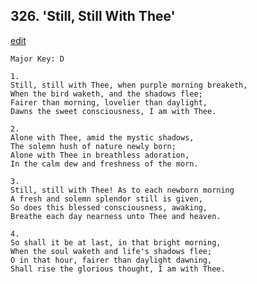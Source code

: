 
## 326.  'Still, Still With Thee'
[edit](https://docs.google.com/document/d/1J3TdyX%2DDPvnMfYH7nq9aVE3lae9hiwLI/edit?mode=html)



    Major Key: D

    1.
    Still, still with Thee, when purple morning breaketh,
    When the bird waketh, and the shadows flee;
    Fairer than morning, lovelier than daylight,
    Dawns the sweet consciousness, I am with Thee.

    2.
    Alone with Thee, amid the mystic shadows,
    The solemn hush of nature newly born;
    Alone with Thee in breathless adoration,
    In the calm dew and freshness of the morn.

    3.
    Still, still with Thee! As to each newborn morning
    A fresh and solemn splendor still is given,
    So does this blessed consciousness, awaking,
    Breathe each day nearness unto Thee and heaven.

    4.
    So shall it be at last, in that bright morning,
    When the soul waketh and life's shadows flee;
    O in that hour, fairer than daylight dawning,
    Shall rise the glorious thought, I am with Thee.
